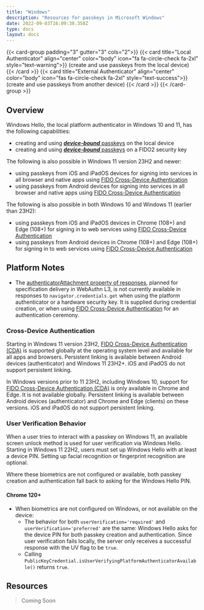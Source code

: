 ```yaml
---
title: "Windows"
description: "Resources for passkeys in Microsoft Windows"
date: 2022-09-03T16:09:38.358Z
type: docs
layout: docs
---
```


{{< card-group padding="3" gutter="3" cols="2">}}
    {{< card title="Local Authenticator" align="center" color="body" icon="fa fa-circle-check fa-2xl" style="text-warning">}}
        (create and use passkeys from the local device)
    {{< /card >}}
    {{< card title="External Authenticator" align="center" color="body" icon="fas fa-circle-check fa-2xl" style="text-success">}}
        (create and use passkeys from another device)
    {{< /card >}}
{{< /card-group >}}

## Overview

Windows Hello, the local platform authenticator in Windows 10 and 11, has the following capabilities:

- creating and using [***device-bound*** passkeys](/terms#device-bound-passkey) on the local device
- creating and using [***device-bound*** passkeys](/terms#device-bound-passkey) on a FIDO2 security key

The following is also possible in Windows 11 version 23H2 and newer:

- using passkeys from iOS and iPadOS devices for signing into services in all browser and native apps using [FIDO Cross-Device Authentication](/terms#cross-device-authentication-cda)
- using passkeys from Android devices for signing into services in all browser and native apps using [FIDO Cross-Device Authentication](/terms#cross-device-authentication-cda)

The following is also possible in both Windows 10 and Windows 11 (earlier than 23H2):

- using passkeys from iOS and iPadOS devices in Chrome (108+) and Edge (108+) for signing in to web services using [FIDO Cross-Device Authentication](/terms#cross-device-authentication-cda)
- using passkeys from Android devices in Chrome (108+) and Edge (108+) for signing in to web services using [FIDO Cross-Device Authentication](/terms#cross-device-authentication-cda)

## Platform Notes

- The [authenticatorAttachment property of responses](https://w3c.github.io/webauthn/#dom-publickeycredential-authenticatorattachment), planned for specification delivery in WebAuthn L3, is not currently available in responses to `navigator.credentials.get` when using the platform authenticator or a hardware security key. It is supplied during credential creation, or when using [FIDO Cross-Device Authentication](/terms/#cross-device-authentication-cda) for an authentication ceremony.

### Cross-Device Authentication

Starting in Windows 11 version 23H2, [FIDO Cross-Device Authentication (CDA)](/terms#cross-device-authentication-cda) is supported globally at the operating system level and available for all apps and browsers. Persistent linking is available between Android devices (authenticator) and Windows 11 23H2+. iOS and iPadOS do not support persistent linking.

In Windows versions prior to 11 23H2, including Windows 10, support for [FIDO Cross-Device Authentication (CDA)](/terms#cross-device-authentication-cda) is only available in Chrome and Edge. It is not available globally. Persistent linking is available between Android devices (authenticator) and Chrome and Edge (clients) on these versions. iOS and iPadOS do not support persistent linking.

### User Verification Behavior

When a user tries to interact with a passkey on Windows 11, an available screen unlock method is used for user verification via Windows Hello. Starting in Windows 11 22H2, users must set up Windows Hello with at least a device PIN. Setting up facial recognition or fingerprint recognition are optional.

Where these biometrics are not configured or available, both passkey creation and authentication fall back to asking for the Windows Hello PIN.

#### Chrome 120+

- When biometrics are not configured on Windows, or not available on the device:
  - The behavior for both `userVerification='required'` and `userVerification='preferred'` are the same: Windows Hello asks for the device PIN for both passkey creation and authentication. Since user verification fails locally, the server only receives a successful response with the UV flag to be `true`.
  - Calling `PublicKeyCredential.isUserVerifyingPlatformAuthenticatorAvailable()` returns `true`.

## Resources

> Coming Soon